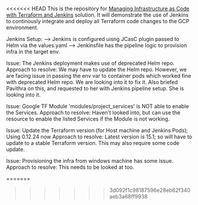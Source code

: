 
<<<<<<< HEAD
This is the repository for [Managing Infrastructure as Code with Terraform and Jenkins](https://cloud.google.com/solutions/managing-infrastructure-as-code-with-terraform-jenkins-and-gitops) solution. It will demonstrate the use of Jenkins to continously integrate and deploy all Terraform code changes to the GCP environment. 

Jenkins Setup:
--> Jenkins is configured uisng JCasC plugin passed to Helm via the values.yaml
--> Jenkinsfile has the pipeline logic to provision infra in the target env.

Issue: The Jenkins deployment makes use of deprecated Helm repo.
Approach to resolve: We may have to update the Helm repo. However, we are facing issue in passing the env var to container pods which worked fine with deprecated Helm repo. We are looking into it to fix it.
Also briefed Pavithra on this, and requested to her with Jenkins pipeline setup. She is looking into it. 

Issue: Google TF Module 'modules/project_services' is NOT able to enable the Services.
Approach to resolve: Haven't looked into, but can use the resource to enable the listed Services if the Module is not working.

Issue: Update the Terraform version (for Host machine and Jenkins Pods); Using 0.12.24 now
Approach to resolve: Latest version is 15.1; so will have to update to a stable Terraform version. This may also require some code update.

Issue: Provisioning the infra from windows machine has some issue.
Approach to resolve: This needs to be looked at too.

=======
>>>>>>> 3d092f1c98187596e28eb62f340aeb3a68ff9938
